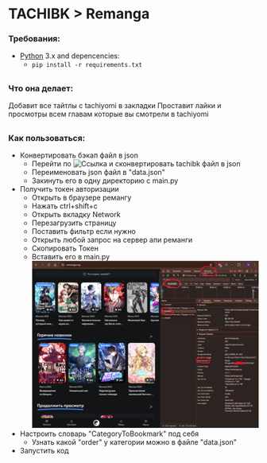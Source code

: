 # TACHIBK > Remanga

### Требования:

- [Python](https://python.org) 3.x and depencencies:
  - `pip install -r requirements.txt`

##

### Что она делает:

Добавит все тайтлы с tachiyomi в закладки
Проставит лайки и просмотры всем главам которые вы смотрели в tachiyomi

##

### Как пользоваться:

- Конвертировать бэкап файл в json
  - Перейти по ![Ссылка](https://github.com/BrutuZ/tachibk-converter/tree/main) и сконвертировать tachibk файл в json
  - Переименовать json файл в "data.json"
  - Закинуть его в одну директорию с main.py
- Получить токен авторизации
  - Открыть в браузере ремангу
  - Нажать ctrl+shift+c
  - Открыть вкладку Network
  - Перезагрузить страницу
  - Поставить фильтр если нужно
  - Открыть любой запрос на сервер апи реманги
  - Скопировать Токен
  - Вставить его в main.py
![Screenshot](/image.png)
- Настроить словарь "CategoryToBookmark" под себя
  - Узнать какой "order" у категории можно в файле "data.json"
- Запустить код